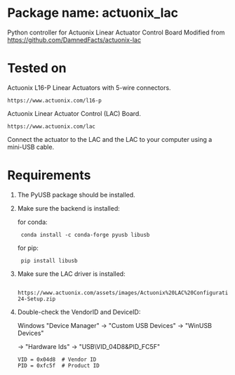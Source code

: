# Package name: actuonix_lac
Python controller for Actuonix Linear Actuator Control Board 
Modified from https://github.com/DamnedFacts/actuonix-lac

# Tested on
Actuonix L16-P Linear Actuators with 5-wire connectors.

    https://www.actuonix.com/l16-p
Actuonix Linear Actuator Control (LAC) Board.

    https://www.actuonix.com/lac
Connect the actuator to the LAC and the LAC to your computer using a mini-USB cable.
    
# Requirements
1. The PyUSB package should be installed.
2. Make sure the backend is installed:
   
   for conda:
   
        conda install -c conda-forge pyusb libusb
   for pip:

        pip install libusb
3. Make sure the LAC driver is installed:

        https://www.actuonix.com/assets/images/Actuonix%20LAC%20Configuration%20Utility-24-Setup.zip
4. Double-check the VendorID and DeviceID:

   Windows "Device Manager" -> "Custom USB Devices" -> "WinUSB Devices"

   -> "Hardware Ids" -> "USB\VID_04D8&PID_FC5F"

       VID = 0x04d8  # Vendor ID
       PID = 0xfc5f  # Product ID
